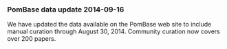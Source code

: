 ### PomBase data update 2014-09-16

We have updated the data available on the PomBase web site to include
manual curation through August 30, 2014. Community curation now covers
over 200 papers.
